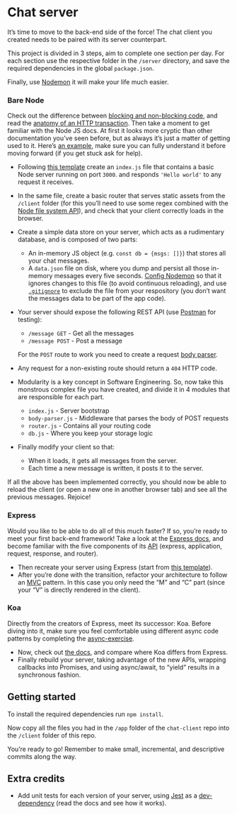 # Chat server

It’s time to move to the back-end side of the force! The chat client you created needs to be paired with its server counterpart.

This project is divided in 3 steps, aim to complete one section per day. For each section use the respective folder in the `/server` directory, and save the required dependencies in the global `package.json`.

Finally, use [Nodemon](https://github.com/remy/nodemon) it will make your life much easier.

### Bare Node

Check out the difference between [blocking and non-blocking code](https://nodejs.org/en/docs/guides/blocking-vs-non-blocking/), and read the [anatomy of an HTTP transaction](https://nodejs.org/en/docs/guides/anatomy-of-an-http-transaction/). Then take a moment to get familiar with the Node JS docs. At first it looks more cryptic than other documentation you’ve seen before, but as always it’s just a matter of getting used to it. Here’s [an example](https://nodejs.org/api/fs.html#fs_fs_readfile_path_options_callback), make sure you can fully understand it before moving forward (if you get stuck ask for help).

- Following [this template](https://nodejs.org/api/synopsis.html) create an `index.js` file that contains a basic Node server running on port `3000`. and responds `'Hello world'` to any request it receives.

- In the same file, create a basic router that serves static assets from the `/client` folder (for this you’ll need to use some regex combined with the [Node file system API](https://nodejs.org/api/fs.html)), and check that your client correctly loads in the browser.

- Create a simple data store on your server, which acts as a rudimentary database, and is composed of two parts:
  - An in-memory JS object (e.g. `const db = {msgs: []}`) that stores all your chat messages.
  - A `data.json` file on disk, where you dump and persist all those in-memory messages every five seconds. [Config Nodemon](https://github.com/remy/nodemon#config-files) so that it ignores changes to this file (to avoid continuous reloading), and use [`.gitignore`](https://git-scm.com/docs/gitignore) to exclude the file from your respository (you don’t want the messages data to be part of the app code).

- Your server should expose the following REST API (use [Postman](https://www.getpostman.com/) for testing):
  - `/message GET` - Get all the messages
  - `/message POST` - Post a message

  For the `POST` route to work you need to create a request [body parser](https://nodejs.org/en/docs/guides/anatomy-of-an-http-transaction/#request-body).

- Any request for a non-existing route should return a `404` HTTP code.

- Modularity is a key concept in Software Engineering. So, now take this monstrous complex file you have created, and divide it in 4 modules that are responsible for each part.

  - `index.js` - Server bootstrap
  - `body-parser.js` - Middleware that parses the body of POST requests
  - `router.js` - Contains all your routing code
  - `db.js` - Where you keep your storage logic

- Finally modify your client so that:
  - When it loads, it gets all messages from the server.
  - Each time a new message is written, it posts it to the server.

If all the above has been implemented correctly, you should now be able to reload the client (or open a new one in another browser tab) and see all the previous messages. Rejoice!

### Express

Would you like to be able to do all of this much faster? If so, you’re ready to meet your first back-end framework! Take a look at the [Express docs](https://expressjs.com/), and become familiar with the five components of its [API](https://expressjs.com/en/4x/api.html) (express, application, request, response, and router).

- Then recreate your server using Express (start from [this template](https://expressjs.com/en/starter/hello-world.html)).
- After you’re done with the transition, refactor your architecture to follow an [MVC](https://en.wikipedia.org/wiki/Model%E2%80%93view%E2%80%93controller) pattern. In this case you only need the “M” and “C” part (since your “V” is directly rendered in the client).

### Koa

Directly from the creators of Express, meet its successor: Koa. Before diving into it, make sure you feel comfortable using different async code patterns by completing the [async-exercise](https://github.com/codeworksbcn/async-exercise).

- Now, check out [the docs](http://koajs.com/), and compare where Koa differs from Express.
- Finally rebuild your server, taking advantage of the new APIs, wrapping callbacks into Promises, and using async/await, to “yield” results in a synchronous fashion.

## Getting started

To install the required dependencies run `npm install`.

Now copy all the files you had in the `/app` folder of the `chat-client` repo into the `/client` folder of this repo.

You’re ready to go! Remember to make small, incremental, and descriptive commits along the way.

## Extra credits

- Add unit tests for each version of your server, using [Jest](https://jestjs.io/) as a [dev-dependency](https://docs.npmjs.com/cli/install) (read the docs and see how it works).
